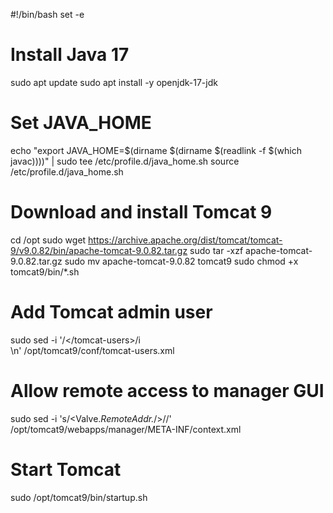 #!/bin/bash
set -e

# Install Java 17
sudo apt update
sudo apt install -y openjdk-17-jdk

# Set JAVA_HOME
echo "export JAVA_HOME=$(dirname $(dirname $(readlink -f $(which javac))))" | sudo tee /etc/profile.d/java_home.sh
source /etc/profile.d/java_home.sh

# Download and install Tomcat 9
cd /opt
sudo wget https://archive.apache.org/dist/tomcat/tomcat-9/v9.0.82/bin/apache-tomcat-9.0.82.tar.gz
sudo tar -xzf apache-tomcat-9.0.82.tar.gz
sudo mv apache-tomcat-9.0.82 tomcat9
sudo chmod +x tomcat9/bin/*.sh

# Add Tomcat admin user
sudo sed -i '/<\/tomcat-users>/i\
<role rolename="manager-gui"/>\n<user username="admin" password="admin" roles="manager-gui"/>' /opt/tomcat9/conf/tomcat-users.xml

# Allow remote access to manager GUI
sudo sed -i 's/<Valve.*RemoteAddr.*\/>//' /opt/tomcat9/webapps/manager/META-INF/context.xml

# Start Tomcat
sudo /opt/tomcat9/bin/startup.sh
